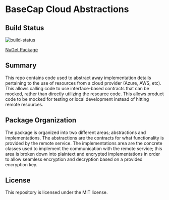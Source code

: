 # BaseCap Cloud Abstractions

## Build Status
![build-status](https://basecapanalytics.visualstudio.com/_apis/public/build/definitions/d14b2237-4f73-409d-af23-b13e5b1e4b8c/8/badge)

[NuGet Package](https://www.myget.org/feed/bca/package/nuget/BaseCap.CloudAbstractions)


## Summary
This repo contains code used to abstract away implementation details pertaining to the use of resources from a cloud provider (Azure, AWS, etc). This allows calling code to use interface-based contracts that can be mocked, rather than directly utilizing the resource code. This allows product code to be mocked for testing or local development instead of hitting remote resources.

## Package Organization

The package is organized into two different areas; abstractions and implementations. The abstractions are the contracts for what functionality is provided by the remote service. The implementations area are the concrete classes used to implement the communication with the remote service; this area is broken down into plaintext and encrypted implementations in order to allow seamless encryption and decryption based on a provided encryption key.

## License
This repository is licensed under the MIT license.

